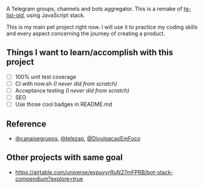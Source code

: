 A Telegram groups, channels and bots aggregator. This is a remake of [tg-list-old](https://github.com/PabloDinella/tg-list-old), using JavaScript stack.

This is my main pet project right now. I will use it to practice my coding skills and every aspect concerning the journey of creating a product.

## Things I want to learn/accomplish with this project

- [ ] 100% unit test coverage
- [ ] CI with now.sh *(I never did from scratch)*
- [ ] Acceptance testing *(I never did from scratch)*
- [ ] SEO
- [ ] Use those cool badges in README.md

## Reference

- [@canaisegrupos](https://telegram.me/canaisegrupos), [@telezap](https://telegram.me/telezap), [@DivulgacaoEmFoco](https://telegram.me/DivulgacaoEmFoco)

## Other projects with same goal
- https://airtable.com/universe/expuyyrRuN27mFPRB/bot-stack-compendium?explore=true
